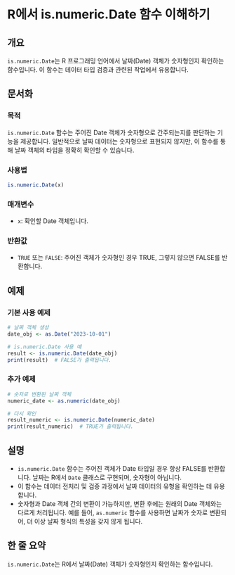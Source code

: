 <!--
Meta Description: # R에서 is.numeric.Date 함수 이해하기 ## 개요 `is.numeric.Date`는 R 프로그래밍 언어에서 날짜(Date) 객체가 숫자형인지 확인하는 함수입니다. 이 함수는 데이터 타입 검증과 관련된 작업에서 유용합니다. ## 문서화 ### 목적 `is....
Meta Keywords: date, numeric, 객체가, 함수는, r에서
-->

# R에서 is.numeric.Date 함수 이해하기

## 개요
`is.numeric.Date`는 R 프로그래밍 언어에서 날짜(Date) 객체가 숫자형인지 확인하는 함수입니다. 이 함수는 데이터 타입 검증과 관련된 작업에서 유용합니다.

## 문서화

### 목적
`is.numeric.Date` 함수는 주어진 Date 객체가 숫자형으로 간주되는지를 판단하는 기능을 제공합니다. 일반적으로 날짜 데이터는 숫자형으로 표현되지 않지만, 이 함수를 통해 날짜 객체의 타입을 정확히 확인할 수 있습니다.

### 사용법
```R
is.numeric.Date(x)
```

### 매개변수
- `x`: 확인할 Date 객체입니다.

### 반환값
- `TRUE` 또는 `FALSE`: 주어진 객체가 숫자형인 경우 TRUE, 그렇지 않으면 FALSE를 반환합니다.

## 예제

### 기본 사용 예제
```R
# 날짜 객체 생성
date_obj <- as.Date("2023-10-01")

# is.numeric.Date 사용 예
result <- is.numeric.Date(date_obj)
print(result)  # FALSE가 출력됩니다.
```

### 추가 예제
```R
# 숫자로 변환된 날짜 객체
numeric_date <- as.numeric(date_obj)

# 다시 확인
result_numeric <- is.numeric.Date(numeric_date)
print(result_numeric)  # TRUE가 출력됩니다.
```

## 설명
- `is.numeric.Date` 함수는 주어진 객체가 Date 타입일 경우 항상 FALSE를 반환합니다. 날짜는 R에서 `Date` 클래스로 구현되며, 숫자형이 아닙니다.
- 이 함수는 데이터 전처리 및 검증 과정에서 날짜 데이터의 유형을 확인하는 데 유용합니다.
- 숫자형과 Date 객체 간의 변환이 가능하지만, 변환 후에는 원래의 Date 객체와는 다르게 처리됩니다. 예를 들어, `as.numeric` 함수를 사용하면 날짜가 숫자로 변환되어, 더 이상 날짜 형식의 특성을 갖지 않게 됩니다.

## 한 줄 요약
`is.numeric.Date`는 R에서 날짜(Date) 객체가 숫자형인지 확인하는 함수입니다.